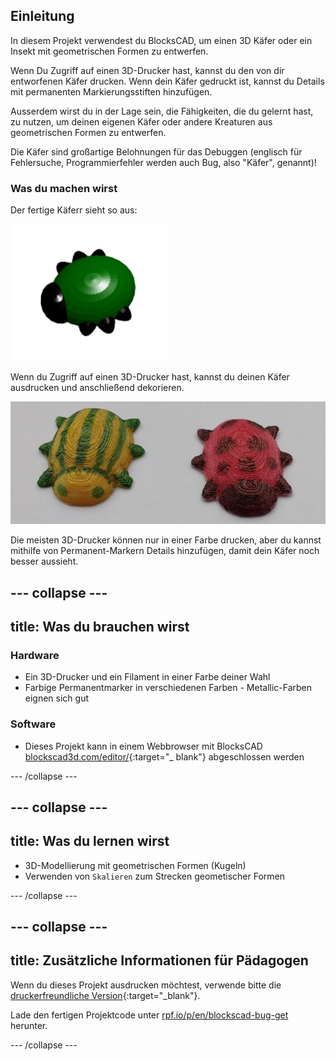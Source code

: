 ## Einleitung

In diesem Projekt verwendest du BlocksCAD, um einen 3D Käfer oder ein Insekt mit geometrischen Formen zu entwerfen.

Wenn Du Zugriff auf einen 3D-Drucker hast, kannst du den von dir entworfenen Käfer drucken. Wenn dein Käfer gedruckt ist, kannst du Details mit permanenten Markierungsstiften hinzufügen.

Ausserdem wirst du in der Lage sein, die Fähigkeiten, die du gelernt hast, zu nutzen, um deinen eigenen Käfer oder andere Kreaturen aus geometrischen Formen zu entwerfen.

Die Käfer sind großartige Belohnungen für das Debuggen (englisch für Fehlersuche, Programmierfehler werden auch Bug, also "Käfer", genannt)!

### Was du machen wirst

Der fertige Käferr sieht so aus:

![Screenshot](images/bug-complete.png)

Wenn du Zugriff auf einen 3D-Drucker hast, kannst du deinen Käfer ausdrucken und anschließend dekorieren.

![Fertiges Projekt](images/bug-showcase.png)

Die meisten 3D-Drucker können nur in einer Farbe drucken, aber du kannst mithilfe von Permanent-Markern Details hinzufügen, damit dein Käfer noch besser aussieht.

--- collapse ---
---
title: Was du brauchen wirst
---

### Hardware

+ Ein 3D-Drucker und ein Filament in einer Farbe deiner Wahl
+ Farbige Permanentmarker in verschiedenen Farben - Metallic-Farben eignen sich gut

### Software

+ Dieses Projekt kann in einem Webbrowser mit BlocksCAD [blockscad3d.com/editor/](https://www.blockscad3d.com/editor){:target="_ blank"} abgeschlossen werden

--- /collapse ---

--- collapse ---
---
title: Was du lernen wirst
---

+ 3D-Modellierung mit geometrischen Formen (Kugeln)
+ Verwenden von `Skalieren` zum Strecken geometischer Formen

--- /collapse ---

--- collapse ---
---
title: Zusätzliche Informationen für Pädagogen
---

Wenn du dieses Projekt ausdrucken möchtest, verwende bitte die [druckerfreundliche Version](https://projects.raspberrypi.org/en/projects/blockscad-bug/print){:target="_blank"}.

Lade den fertigen Projektcode unter [rpf.io/p/en/blockscad-bug-get](http://rpf.io/p/en/blockscad-bug-get) herunter.

--- /collapse ---
